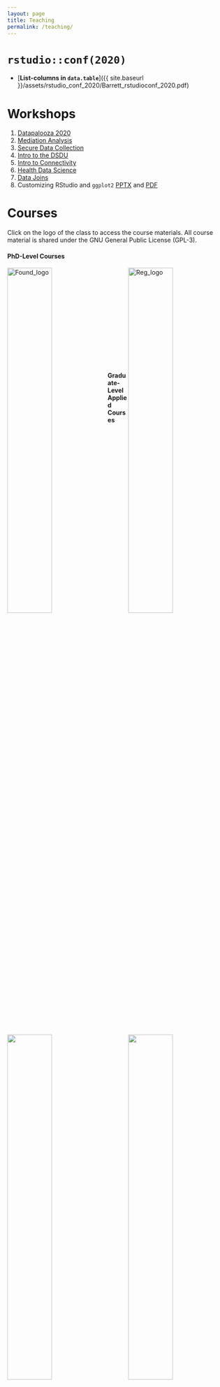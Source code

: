 ```yaml
---
layout: page
title: Teaching
permalink: /teaching/
---
```


# `rstudio::conf(2020)`

- [**List-columns in `data.table`**]({{ site.baseurl }}/assets/rstudio_conf_2020/Barrett_rstudioconf_2020.pdf)

# Workshops

1. [Datapalooza 2020](https://tysonstanley.github.io/Workshops/Barrett_Datapalooza_2020.pdf)
2. [Mediation Analysis](https://tysonstanley.github.io/Workshops/MediationAnalysis.html)
3. [Secure Data Collection](https://tysonstanley.github.io/Workshops/2018WebConference.pdf)
4. [Intro to the DSDU](https://tysonstanley.github.io/Workshops/2018COMMDE_Retreat.pdf)
5. [Intro to Connectivity](https://tysonstanley.github.io/Workshops/connectivity_intro.pdf)
6. [Health Data Science](https://tysonstanley.github.io/healthdatascience/index.html)
7. [Data Joins](https://tysonstanley.github.io/data_joins_demonstration/Presentation.html)
8. Customizing RStudio and `ggplot2` [PPTX](http://tysonbarrett.com/useRs/Rusers_5-2018_Logan.pptx) and [PDF](http://tysonbarrett.com/useRs/Rusers_5-2018_Logan.pdf)

# Courses

Click on the logo of the class to access the course materials. All course material is shared under the GNU General Public License (GPL-3).


<!--
  Foundations and Regression Analysis
-->


#### PhD-Level Courses

<a href="{{ site.baseurl }}/teaching/foundations"><img src="{{ site.baseurl }}/assets/images/RDA1_logo.png" alt="Found_logo" width="45%" align="left"></a> &nbsp;&nbsp;&nbsp;&nbsp; <a href="{{ site.baseurl }}/teaching/regression"><img src="{{ site.baseurl }}/assets/images/RDA2_logo.png" alt="Reg_logo" width="45%" align="right"></a>



<!--
  Applied and R
-->
<br><br><br><br><br><br><br><br><br><br><br>
#### Graduate-Level Applied Courses

<a href="{{ site.baseurl }}/teaching/applied"><img src="{{ site.baseurl }}/assets/images/ASA_logo.png" width="45%" align="left"></a> &nbsp;&nbsp;&nbsp;&nbsp; <a href="{{ site.baseurl }}/teaching/rcourse"><img src="{{ site.baseurl }}/assets/images/Rstats_logo.png" width="45%" align="right"></a>


<!--
  Research Methods


<br><br><br><br><br><br>

<h4>Undergraduate</h4>

<a href="{{ site.baseurl }}/teaching/psychmethods"><img src="{{ site.baseurl }}/assets/images/ResearchMethods_logo.png" alt="rm_logo" width="45%" align="left"></a>

-->